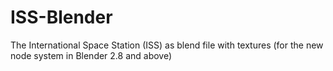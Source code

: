 # ISS-Blender
The International Space Station (ISS) as blend file with textures (for the new node system in Blender 2.8 and above)
